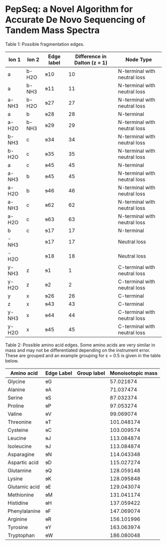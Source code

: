 # PepSeq: a Novel Algorithm for Accurate De Novo Sequencing of Tandem Mass Spectra

Table 1: Possible fragmentation edges.

| Ion 1 | Ion 2 | Edge label | Difference in Dalton (z = 1) | Node Type                    |
|-------|-------|------------|------------------------------|------------------------------|
| a     | b-H2O | ɘ10        | 10                           | N-terminal with neutral loss |
| a     | b-NH3 | ɘ11        | 11                           | N-terminal with neutral loss |
| a-NH3 | b-H2O | ɘ27        | 27                           | N-terminal with neutral loss |
| a     | b     | ɘ28        | 28                           | N-terminal                   |
| a-H2O | b-NH3 | ɘ29        | 29                           | N-terminal with neutral loss |
| b-NH3 | c     | ɘ34        | 34                           | N-terminal with neutral loss |
| b-H2O | c     | ɘ35        | 35                           | N-terminal with neutral loss |
| a     | c     | ɘ45        | 45                           | N-terminal                   |
| a-NH3 | b     | ɘ45        | 45                           | N-terminal with neutral loss |
| a-H2O | b     | ɘ46        | 46                           | N-terminal with neutral loss |
| a-NH3 | c     | ɘ62        | 62                           | N-terminal with neutral loss |
| a-H2O | c     | ɘ63        | 63                           | N-terminal with neutral loss |
| b     | c     | ɘ17        | 17                           | N-terminal                   |
| -NH3  |       | ɘ17        | 17                           | Neutral loss                 |
| -H2O  |       | ɘ18        | 18                           | Neutral loss                 |
| y-NH3 | z     | ɘ1         | 1                            | C-terminal with neutral loss |
| y-H2O | z     | ɘ2         | 2                            | C-terminal with neutral loss |
| y     | x     | ɘ26        | 26                           | C-terminal                   |
| z     | x     | ɘ43        | 43                           | C-terminal                   |
| y-NH3 | x     | ɘ44        | 44                           | C-terminal with neutral loss |
| y-H2O | x     | ɘ45        | 45                           | C-terminal with neutral loss |

Table 2: Possible amino acid edges. Some amino acids are very similar in mass and may not be differentiated depending on the instrument error. These are grouped and an example grouping for ɛ = 0.5 is given in the table below.

| Amino acid    | Edge Label | Group label | Monoisotopic mass |
|---------------|------------|-------------|-------------------|
| Glycine       | ɘG         |             | 57.021674         |
| Alanine       | ɘA         |             | 71.037474         |
| Serine        | ɘS         |             | 87.032374         |
| Proline       | ɘP         |             | 97.053274         |
| Valine        | ɘV         |             | 99.069074         |
| Threonine     | ɘT         |             | 101.048174        |
| Cysteine      | ɘC         |             | 103.009574        |
| Leucine       | ɘJ         |             | 113.084874        |
| Isoleucine    | ɘJ         |             | 113.084874        |
| Asparagine    | ɘN         |             | 114.043348        |
| Aspartic acid | ɘD         |             | 115.027274        |
| Glutamine     | ɘQ         |             | 128.059148        |
| Lysine        | ɘK         |             | 128.095848        |
| Glutamic acid | ɘE         |             | 129.043074        |
| Methionine    | ɘM         |             | 131.041174        |
| Histidine     | ɘH         |             | 137.059422        |
| Phenylalanine | ɘF         |             | 147.069074        |
| Arginine      | ɘR         |             | 156.101996        |
| Tyrosine      | ɘY         |             | 163.063974        |
| Tryptophan    | ɘW         |             | 186.080048        |

